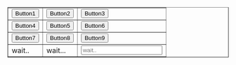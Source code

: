 <script>
    function button1_onclick(){
        dvop.innerText="Sunday";
    }
    function button2_onclick(){
        spnop.innerHTML="Monday";
    }
    function button3_onclick(){
        tbx.value="Tuesday"; 
    }
    function button4_onclick(){
        document.title="Wednesday"; 
    }
    function button5_onclick(){
        alert("Thursday");
    }
    function button6_onclick(){
        document.write("Friday");
    }
    function button7_onclick(){
        console.log("Saturday");
    }
    function button8_onclick(){
        var s=prompt("Enter the Message");
        alert(s);
    }
    function button9_onclick(){
        var a=confirm("Do you go to webpage?");
        if(a){
            document.write=location.href="https://www.google.com";
        }
        else{
            document.write=location.href="about:blank";
        }
        
    }

</script>


<table border="1">
    <tr>
        <td>
            <input type="button" value="Button1" onclick="button1_onclick()">
        </td>
        <td>
            <input type="button" value="Button2" onclick="button2_onclick()">
        </td>
        <td>
            <input type="button" value="Button3" onclick="button3_onclick()">
        </td>
    </tr>
    <tr>
        <td>
            <input type="button" value="Button4" onclick="button4_onclick()">
        </td>
        <td>
            <input type="button" value="Button5" onclick="button5_onclick()">
        </td>
        <td>
            <input type="button" value="Button6" onclick="button6_onclick()">
        </td>    
    </tr>
    <tr>
        <td>
            <input type="button" value="Button7" onclick="button7_onclick()">
        </td>
        <td>
            <input type="button" value="Button8" onclick="button8_onclick()">
        </td>
        <td>
            <input type="button" value="Button9" onclick="button9_onclick()">
        </td>
    </tr>
    <tr>
        <td>
            <div id="dvop">wait..</div>    
        </td>
        <td>
            <span id="spnop">wait...</span>
        </td>
        <td>
            <input type="text" readonly="readonly" placeholder="wait.." id="tbx" width="10%">
        </td>       
    </tr>
</table>


